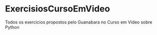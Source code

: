 # ExercisiosCursoEmVideo
Todos os exercicios propostos pelo Guanabara no Curso em Video sobre Python
